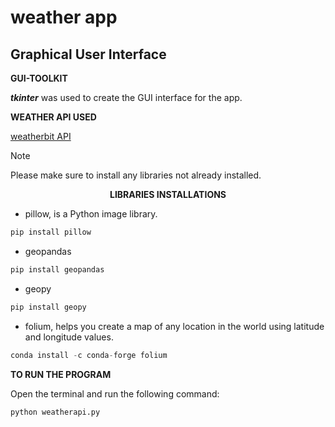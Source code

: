 # weather app 
## Graphical User Interface

__GUI-TOOLKIT__

__*tkinter*__ was used to create the GUI interface for the app.

__WEATHER API USED__

[weatherbit API](https://www.weatherbit.io/api/weather-forecast-16-day)

> [!NOTE]
> Please make sure to install any libraries not already installed.

__<center>LIBRARIES INSTALLATIONS</center>__

- pillow, is a Python image library.

```python
pip install pillow
```

- geopandas

```python
pip install geopandas
```

- geopy

```python
pip install geopy
```

- folium, helps you create a map of any location in the world using latitude and longitude values.

```python
conda install -c conda-forge folium
```

__TO RUN THE PROGRAM__

Open the terminal and run the following command:

```python
python weatherapi.py
```



